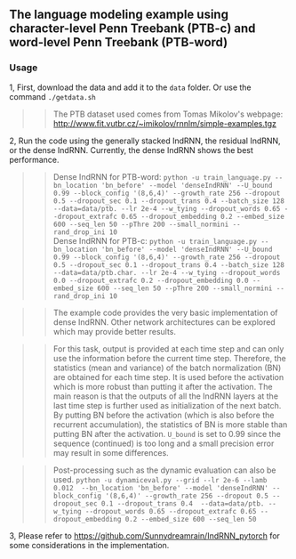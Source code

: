 ## The language modeling example using character-level Penn Treebank (PTB-c) and word-level Penn Treebank (PTB-word)  
### Usage
1, First, download the data and add it to the `data` folder. Or use the command `./getdata.sh`    
>> The PTB dataset used comes from Tomas Mikolov's webpage:  
>> http://www.fit.vutbr.cz/~imikolov/rnnlm/simple-examples.tgz  

2, Run the code using the generally stacked IndRNN, the residual IndRNN, or the dense IndRNN. Currently, the dense IndRNN shows the best performance.  

>> Dense IndRNN for PTB-word: `python -u train_language.py --bn_location 'bn_before' --model 'denseIndRNN' --U_bound 0.99 --block_config '(8,6,4)' --growth_rate 256 --dropout 0.5 --dropout_sec 0.1 --dropout_trans 0.4 --batch_size 128 --data=data/ptb. --lr 2e-4 --w_tying --dropout_words 0.65 --dropout_extrafc 0.65 --dropout_embedding 0.2 --embed_size 600 --seq_len 50 --pThre 200 --small_normini --rand_drop_ini 10`  
>> Dense IndRNN for PTB-c: `python -u train_language.py --bn_location 'bn_before' --model 'denseIndRNN' --U_bound 0.99 --block_config '(8,6,4)' --growth_rate 256 --dropout 0.5 --dropout_sec 0.1 --dropout_trans 0.4 --batch_size 128 --data=data/ptb.char. --lr 2e-4 --w_tying --dropout_words 0.0 --dropout_extrafc 0.2 --dropout_embedding 0.0 --embed_size 600 --seq_len 50 --pThre 200 --small_normini --rand_drop_ini 10`  

>> The example code provides the very basic implementation of dense IndRNN. Other network architectures can be explored which may provide better results.

>> For this task, output is provided at each time step and can only use the information before the current time step. Therefore, the statistics (mean and variance) of the batch normalization (BN) are obtained for each time step. It is used before the activation which is more robust than putting it after the activation. The main reason is that the outputs of all the IndRNN layers at the last time step is further used as initialization of the next batch. By putting BN before the activation (which is also before the recurrent accumulation), the statistics of BN is more stable than putting BN after the activation. `U_bound` is set to 0.99 since the sequence (continued) is too long and a small precision error may result in some differences.   

>> Post-processing such as the dynamic evaluation can also be used. 
>> `python -u dynamiceval.py --grid --lr 2e-6 --lamb 0.012  --bn_location 'bn_before' --model 'denseIndRNN' --block_config '(8,6,4)' --growth_rate 256 --dropout 0.5 --dropout_sec 0.1 --dropout_trans 0.4  --data=data/ptb. --w_tying --dropout_words 0.65 --dropout_extrafc 0.65 --dropout_embedding 0.2 --embed_size 600 --seq_len 50`  

3, Please refer to https://github.com/Sunnydreamrain/IndRNN_pytorch for some considerations in the implementation.   
